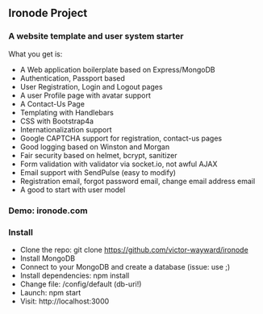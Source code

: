 
## Ironode Project

### A website template and user system starter

What you get is:

- A Web application boilerplate based on Express/MongoDB
- Authentication, Passport based
- User Registration, Login and Logout pages
- A user Profile page with avatar support
- A Contact-Us Page
- Templating with Handlebars
- CSS with Bootstrap4a
- Internationalization support
- Google CAPTCHA support for registration, contact-us pages
- Good logging based on Winston and Morgan
- Fair security based on helmet, bcrypt, sanitizer
- Form validation with validator via socket.io, not awful AJAX
- Email support with SendPulse (easy to modify)
- Registration email, forgot password email, change email address email
- A good to start with user model

### Demo: ironode.com

### Install

- Clone the repo: git clone https://github.com/victor-wayward/ironode
- Install MongoDB
- Connect to your MongoDB and create a database (issue: use <dbname>;)
- Install dependencies: npm install
- Change file: <app path>/config/default (db-uri!)
- Launch: npm start
- Visit: http://localhost:3000


  

